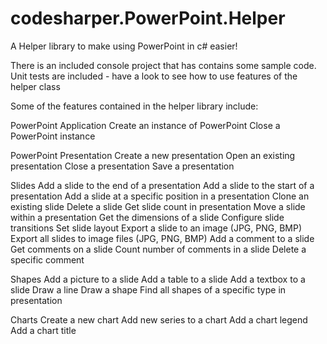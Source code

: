 codesharper.PowerPoint.Helper
=============================

A Helper library to make using PowerPoint in c# easier!

There is an included console project that has contains some sample code.
Unit tests are included - have a look to see how to use features of the helper class

Some of the features contained in the helper library include:

PowerPoint Application
  Create an instance of PowerPoint
  Close a PowerPoint instance
  
PowerPoint Presentation
  Create a new presentation
  Open an existing presentation
  Close a presentation
  Save a presentation
  
Slides
  Add a slide to the end of a presentation
  Add a slide to the start of a presentation
  Add a slide at a specific position in a presentation
  Clone an existing slide
  Delete a slide
  Get slide count in presentation
  Move a slide within a presentation
  Get the dimensions of a slide
  Configure slide transitions
  Set slide layout
  Export a slide to an image (JPG, PNG, BMP)
  Export all slides to image files (JPG, PNG, BMP)
  Add a comment to a slide
  Get comments on a slide
  Count number of comments in a slide
  Delete a specific comment
  
Shapes
  Add a picture to a slide
  Add a table to a slide
  Add a textbox to a slide
  Draw a line
  Draw a shape
  Find all shapes of a specific type in presentation
  
Charts
  Create a new chart
  Add new series to a chart
  Add a chart legend
  Add a chart title

